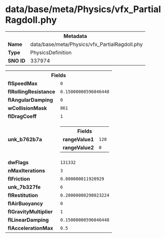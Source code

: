 <h1>data/base/meta/Physics/vfx_PartialRagdoll.phy</h1><table><tr><th colspan="100%">Metadata</th></tr><tr><td><b>Name</b></td><td>data/base/meta/Physics/vfx_PartialRagdoll.phy</td></tr><tr><td><b>Type</b></td><td>PhysicsDefinition</td></tr><tr><td><b>SNO ID</b></td><td>337974</td></tr></table>

<table><tr><th colspan="100%">Fields</th></tr><tr><td><b>flSpeedMax</b></td><td><code>0</code></td></tr><tr><td><b>flRollingResistance</b></td><td><code>0.15000000596046448</code></td></tr><tr><td><b>flAngularDamping</b></td><td><code>0</code></td></tr><tr><td><b>wCollisionMask</b></td><td><code>861</code></td></tr><tr><td><b>flDragCoeff</b></td><td><code>1</code></td></tr><tr><td><b>unk_b762b7a</b></td><td><table><tr><th colspan="100%">Fields</th></tr><tr><td><b>rangeValue1</b></td><td><code>120</code></td></tr><tr><td><b>rangeValue2</b></td><td><code>0</code></td></tr></table>

</td></tr><tr><td><b>dwFlags</b></td><td><code>131332</code></td></tr><tr><td><b>nMaxIterations</b></td><td><code>3</code></td></tr><tr><td><b>flFriction</b></td><td><code>0.800000011920929</code></td></tr><tr><td><b>unk_7b327fe</b></td><td><code>6</code></td></tr><tr><td><b>flRestitution</b></td><td><code>0.20000000298023224</code></td></tr><tr><td><b>flAirBuoyancy</b></td><td><code>0</code></td></tr><tr><td><b>flGravityMultiplier</b></td><td><code>1</code></td></tr><tr><td><b>flLinearDamping</b></td><td><code>0.15000000596046448</code></td></tr><tr><td><b>flAccelerationMax</b></td><td><code>0.5</code></td></tr></table>

